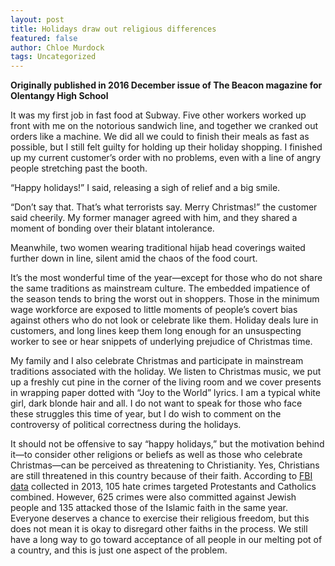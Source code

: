 ```yaml
---
layout: post
title: Holidays draw out religious differences
featured: false
author: Chloe Murdock
tags: Uncategorized
---
```


**Originally published in 2016 December issue of The Beacon magazine for Olentangy High School**

It was my first job in fast food at Subway. Five other workers worked up front with me on the notorious sandwich line, and together we cranked out orders like a machine. We did all we could to finish their meals as fast as possible, but I still felt guilty for holding up their holiday shopping. I finished up my current customer’s order with no problems, even with a line of angry people stretching past the booth.

“Happy holidays!” I said, releasing a sigh of relief and a big smile.

“Don’t say that. That’s what terrorists say. Merry Christmas!” the customer said cheerily. My former manager agreed with him, and they shared a moment of bonding over their blatant intolerance.

Meanwhile, two women wearing traditional hijab head coverings waited further down in line, silent amid the chaos of the food court.

It’s the most wonderful time of the year—except for those who do not share the same traditions as mainstream culture. The embedded impatience of the season tends to bring the worst out in shoppers. Those in the minimum wage workforce are exposed to little moments of people’s covert bias against others who do not look or celebrate like them. Holiday deals lure in customers, and long lines keep them long enough for an unsuspecting worker to see or hear snippets of underlying prejudice of Christmas time.

My family and I also celebrate Christmas and participate in mainstream traditions associated with the holiday. We listen to Christmas music, we put up a freshly cut pine in the corner of the living room and we cover presents in wrapping paper dotted with “Joy to the World” lyrics. I am a typical white girl, dark blonde hair and all. I do not want to speak for those who face these struggles this time of year, but I do wish to comment on the controversy of political correctness during the holidays.

It should not be offensive to say “happy holidays,” but the motivation behind it—to consider other religions or beliefs as well as those who celebrate Christmas—can be perceived as threatening to Christianity. Yes, Christians are still threatened in this country because of their faith. According to [FBI data](https://ucr.fbi.gov/hate-crime/2013/topic-pages/victims/victims_final) collected in 2013, 105 hate crimes targeted Protestants and Catholics combined. However, 625 crimes were also committed against Jewish people and 135 attacked those of the Islamic faith in the same year. Everyone deserves a chance to exercise their religious freedom, but this does not mean it is okay to disregard other faiths in the process. We still have a long way to go toward acceptance of all people in our melting pot of a country, and this is just one aspect of the problem.
